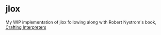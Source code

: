 # jlox
My WIP implementation of jlox following along with Robert Nystrom's book, [Crafting Interpreters](https://craftinginterpreters.com/)